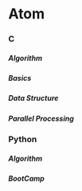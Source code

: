 # Atom

### C

##### Algorithm

##### Basics

##### Data Structure

##### Parallel Processing


### Python

##### Algorithm

##### BootCamp

